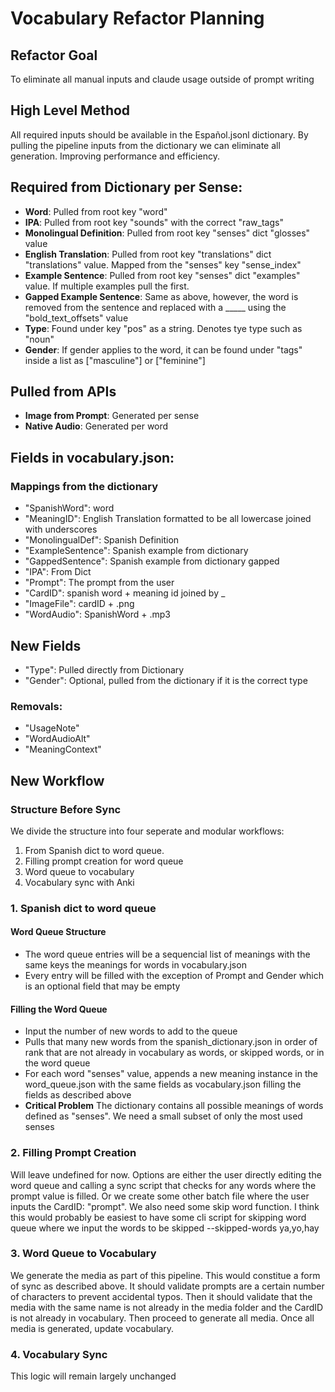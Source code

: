 # Vocabulary Refactor Planning 

## Refactor Goal

To eliminate all manual inputs and claude usage outside of prompt writing

## High Level Method

All required inputs should be available in the Español.jsonl dictionary. By pulling the pipeline inputs from the dictionary we can eliminate all generation. Improving performance and efficiency. 

## Required from Dictionary per Sense:

- **Word**: Pulled from root key "word"
- **IPA**: Pulled from root key "sounds" with the correct "raw_tags"
- **Monolingual Definition**: Pulled from root key "senses" dict "glosses" value
- **English Translation**: Pulled from root key "translations" dict "translations" value. Mapped from the "senses" key "sense_index"
- **Example Sentence**: Pulled from root key "senses" dict "examples" value. If multiple examples pull the first.
- **Gapped Example Sentence**: Same as above, however, the word is removed from the sentence and replaced with a _____ using the "bold_text_offsets" value
- **Type**: Found under key "pos" as a string. Denotes tye type such as "noun"
- **Gender**: If gender applies to the word, it can be found under "tags" inside a list as ["masculine"] or ["feminine"]

## Pulled from APIs
- **Image from Prompt**: Generated per sense
- **Native Audio**: Generated per word

## Fields in vocabulary.json:
### Mappings from the dictionary
- "SpanishWord": word
- "MeaningID": English Translation formatted to be all lowercase joined with underscores
- "MonolingualDef": Spanish Definition
- "ExampleSentence": Spanish example from dictionary
- "GappedSentence": Spanish example from dictionary gapped
- "IPA": From Dict 
- "Prompt": The prompt from the user
- "CardID": spanish word + meaning id joined by _
- "ImageFile": cardID + .png 
- "WordAudio": SpanishWord + .mp3

## New Fields
- "Type": Pulled directly from Dictionary
- "Gender": Optional, pulled from the dictionary if it is the correct type

### Removals:
- "UsageNote"
- "WordAudioAlt"
- "MeaningContext"

## New Workflow

### Structure Before Sync
We divide the structure into four seperate and modular workflows:
1) From Spanish dict to word queue. 
2) Filling prompt creation for word queue 
3) Word queue to vocabulary
4) Vocabulary sync with Anki

### 1. Spanish dict to word queue 
#### Word Queue Structure
- The word queue entries will be a sequencial list of meanings with the same keys the meanings for words in vocabulary.json
- Every entry will be filled with the exception of Prompt and Gender which is an optional field that may be empty

#### Filling the Word Queue
- Input the number of new words to add to the queue 
- Pulls that many new words from the spanish_dictionary.json in order of rank that are not already in vocabulary as words, or skipped words, or in the word queue
- For each word "senses" value, appends a new meaning instance in the word_queue.json with the same fields as vocabulary.json filling the fields as described above 
- **Critical Problem** The dictionary contains all possible meanings of words defined as "senses". We need a small subset of only the most used senses

### 2. Filling Prompt Creation
Will leave undefined for now. Options are either the user directly editing the word queue and calling a sync script that checks for any words where the prompt value is filled. Or we create some other batch file where the user inputs the CardID: "prompt". We also need some skip word function. I think this would probably be easiest to have some cli script for skipping word queue where we input the words to be skipped --skipped-words ya,yo,hay

### 3. Word Queue to Vocabulary
We generate the media as part of this pipeline. This would constitue a form of sync as described above. It should validate prompts are a certain number of characters to prevent accidental typos. Then it should validate that the media with the same name is not already in the media folder and the CardID is not already in vocabulary. Then proceed to generate all media. Once all media is generated, update vocabulary. 

### 4. Vocabulary Sync
This logic will remain largely unchanged
